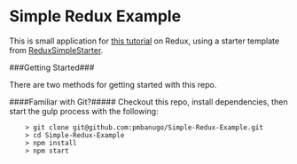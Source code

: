 # Simple Redux Example

This is small application for [this tutorial](#) on Redux, using a starter template from [ReduxSimpleStarter](https://github.com/StephenGrider/ReduxSimpleStarter).

###Getting Started###

There are two methods for getting started with this repo.

####Familiar with Git?#####
Checkout this repo, install dependencies, then start the gulp process with the following:

```
	> git clone git@github.com:pmbanugo/Simple-Redux-Example.git
	> cd Simple-Redux-Example
	> npm install
	> npm start
```

